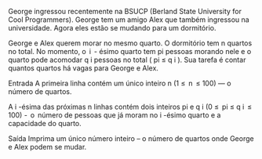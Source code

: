 George ingressou recentemente na BSUCP (Berland State University for Cool Programmers). George tem um amigo Alex que também ingressou na universidade. Agora eles estão se mudando para um dormitório.

George e Alex querem morar no mesmo quarto. O dormitório tem n quartos no total. No momento, o  i  - ésimo quarto tem pi pessoas morando nele e o quarto pode acomodar q i pessoas no total ( pi ≤ q i ). Sua tarefa é contar quantos quartos há vagas para George e Alex.

Entrada
A primeira linha contém um único inteiro n (1 ≤  n  ≤ 100) — o número de quartos.

A i -ésima das próximas n linhas contém dois inteiros pi e q i (0 ≤  pi ≤ q i  ≤ 100) -  o  número de pessoas que já moram no i -ésimo quarto e a capacidade do quarto.

Saída
Imprima um único número inteiro – o número de quartos onde George e Alex podem se mudar.
